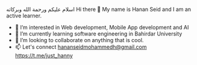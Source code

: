 اسلام عليكم ورحمة الله وبركاته
Hi there 👋  My name is Hanan Seid and I am an active learner.
- 👀 I’m interested in Web development,  Mobile App development and AI
- 🌱 I’m currently learning software engineering in Bahirdar University
- 💞️ I’m looking to collaborate on anything that is cool.
- 📫 Let's connect
        hananseidmohammedh@gmail.com
        https://t.me/just_hanny

<!---
hannycodes/hannycodes is a ✨ special ✨ repository because its `README.md` (this file) appears on your GitHub profile.
You can click the Preview link to take a look at your changes.
--->
